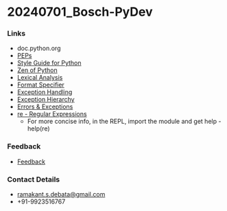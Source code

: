 # 20240701_Bosch-PyDev


### Links
* doc.python.org
* [PEPs](https://peps.python.org/)
* [Style Guide for Python](https://peps.python.org/pep-0008/)
* [Zen of Python](https://peps.python.org/pep-0020/)
* [Lexical Analysis](https://docs.python.org/3/reference/lexical_analysis.html)
* [Format Specifier](https://docs.python.org/3/library/string.html#formatspec)
* [Exception Handling](https://docs.python.org/3/library/exceptions.html)
* [Exception Hierarchy](https://docs.python.org/3/library/exceptions.html#exception-hierarchy)
* [Errors & Exceptions](https://docs.python.org/3/tutorial/errors.html#)
* [re - Regular Expressions](https://docs.python.org/3/library/re.html)
    * For more concise info, in the REPL, import the module and get help - help(re)


### Feedback
* [Feedback](https://forms.gle/QBBncpPmaGQWunZV7)

### Contact Details
* ramakant.s.debata@gmail.com
* +91-9923516767